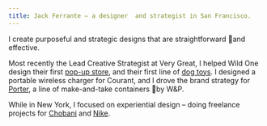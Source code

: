 ```yaml
---
title: Jack Ferrante – a designer  and strategist in San Francisco.
---
```

I create purposeful and strategic designs that are straightforward and effective.

Most recently the Lead Creative Strategist at Very Great, I helped Wild One design their first [pop-up store](/projects/pop-up.md), and their first line of [dog toys](/projects/dog-toys.md). I designed a portable wireless charger for Courant, and I drove the brand strategy for [Porter](/projects/porter.md), a line of make-and-take containers by W&P.

While in New York, I focused on experiential design – doing freelance projects for [Chobani](/projects/chobani.md) and [Nike](/projects/nike.md).

